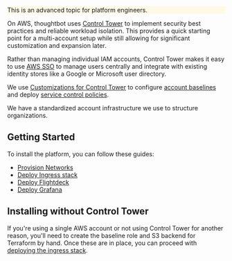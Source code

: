 <div class="panel" style="background-color: #FFFAE6;border-width: 1px;">

<div class="panelContent" style="background-color: #FFFAE6;">

This is an advanced topic for platform engineers.

</div>

</div>

On AWS, thoughtbot uses [Control
Tower](https://aws.amazon.com/controltower/) to implement security best
practices and reliable workload isolation. This provides a quick
starting point for a multi-account setup while still allowing for
significant customization and expansion later.

Rather than managing individual IAM accounts, Control Tower makes it
easy to use [AWS SSO](https://aws.amazon.com/single-sign-on/) to manage
users centrally and integrate with existing identity stores like a
Google or Microsoft user directory.

We use [Customizations for Control
Tower](https://aws.amazon.com/solutions/implementations/customizations-for-aws-control-tower/)
to configure [account
baselines](https://docs.aws.amazon.com/controltower/latest/userguide/terminology.html)
and deploy [service control
policies](https://docs.aws.amazon.com/organizations/latest/userguide/orgs_manage_policies_scps.html).

We have a standardized account infrastructure we use to structure
organizations.

## Getting Started

To install the platform, you can follow these guides:

  - [Provision
    Networks](../../provision-platform-resources/provision-networks.md)
  - [Deploy Ingress
    stack](../../provision-platform-resources/deploy-ingress-stack.md)
  - [Deploy
    Flightdeck](../../provision-platform-resources/deploy-flightdeck.md)
  - [Deploy
    Grafana](../../provision-platform-resources/deploy-grafana.md)

## Installing without Control Tower

If you're using a single AWS account or not using Control Tower for
another reason, you'll need to create the baseline role and S3 backend
for Terraform by hand. Once these are in place, you can proceed with
[deploying the ingress
stack](../../provision-platform-resources/deploy-ingress-stack.md).
